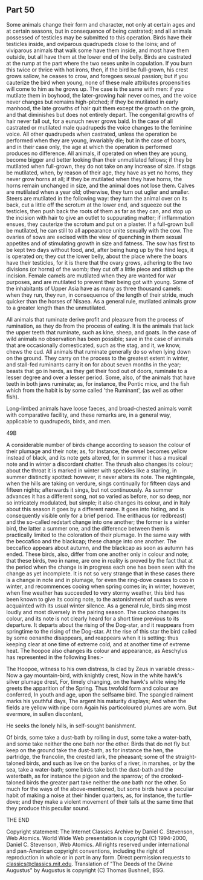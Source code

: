 ## Part 50

Some animals change their form and character, not only at certain ages and at certain seasons, but in consequence of being castrated; and all animals possessed of testicles may be submitted to this operation.
Birds have their testicles inside, and oviparous quadrupeds close to the loins; and of viviparous animals that walk some have them inside, and most have them outside, but all have them at the lower end of the belly.
Birds are castrated at the rump at the part where the two sexes unite in copulation.
If you burn this twice or thrice with hot irons, then, if the bird be full-grown, his crest grows sallow, he ceases to crow, and foregoes sexual passion; but if you cauterize the bird when young, none of these male attributes propensities will come to him as he grows up.
The case is the same with men: if you mutilate them in boyhood, the later-growing hair never comes, and the voice never changes but remains high-pitched; if they be mutilated in early manhood, the late growths of hair quit them except the growth on the groin, and that diminishes but does not entirely depart.
The congenital growths of hair never fall out, for a eunuch never grows bald.
In the case of all castrated or mutilated male quadrupeds the voice changes to the feminine voice.
All other quadrupeds when castrated, unless the operation be performed when they are young, invariably die; but in the case of boars, and in their case only, the age at which the operation is performed produces no difference.
All animals, if operated on when they are young, become bigger and better looking than their unmutilated fellows; if they be mutilated when full-grown, they do not take on any increase of size.
If stags be mutilated, when, by reason of their age, they have as yet no horns, they never grow horns at all; if they be mutilated when they have horns, the horns remain unchanged in size, and the animal does not lose them.
Calves are mutilated when a year old; otherwise, they turn out uglier and smaller.
Steers are mutilated in the following way: they turn the animal over on its back, cut a little off the scrotum at the lower end, and squeeze out the testicles, then push back the roots of them as far as they can, and stop up the incision with hair to give an outlet to suppurating matter; if inflammation ensues, they cauterize the scrotum and put on a plaster.
If a full-grown bull be mutilated, he can still to all appearance unite sexually with the cow.
The ovaries of sows are excised with the view of quenching in them sexual appetites and of stimulating growth in size and fatness.
The sow has first to be kept two days without food, and, after being hung up by the hind legs, it is operated on; they cut the lower belly, about the place where the boars have their testicles, for it is there that the ovary grows, adhering to the two divisions (or horns) of the womb; they cut off a little piece and stitch up the incision.
Female camels are mutilated when they are wanted for war purposes, and are mutilated to prevent their being got with young.
Some of the inhabitants of Upper Asia have as many as three thousand camels: when they run, they run, in consequence of the length of their stride, much quicker than the horses of Nisaea.
As a general rule, mutilated animals grow to a greater length than the unmutilated.

All animals that ruminate derive profit and pleasure from the process of rumination, as they do from the process of eating.
It is the animals that lack the upper teeth that ruminate, such as kine, sheep, and goats.
In the case of wild animals no observation has been possible; save in the case of animals that are occasionally domesticated, such as the stag, and it, we know, chews the cud.
All animals that ruminate generally do so when lying down on the ground.
They carry on the process to the greatest extent in winter, and stall-fed ruminants carry it on for about seven months in the year; beasts that go in herds, as they get their food out of doors, ruminate to a lesser degree and over a lesser period.
Some, also, of the animals that have teeth in both jaws ruminate; as, for instance, the Pontic mice, and the fish which from the habit is by some called 'the Ruminant', (as well as other fish).

Long-limbed animals have loose faeces, and broad-chested animals vomit with comparative facility, and these remarks are, in a general way, applicable to quadrupeds, birds, and men.

49B

A considerable number of birds change according to season the colour of their plumage and their note; as, for instance, the owsel becomes yellow instead of black, and its note gets altered, for in summer it has a musical note and in winter a discordant chatter.
The thrush also changes its colour; about the throat it is marked in winter with speckles like a starling, in summer distinctly spotted: however, it never alters its note.
The nightingale, when the hills are taking on verdure, sings continually for fifteen days and fifteen nights; afterwards it sings, but not continuously.
As summer advances it has a different song, not so varied as before, nor so deep, nor so intricately modulated, but simple; it also changes its colour, and in Italy about this season it goes by a different name.
It goes into hiding, and is consequently visible only for a brief period.
The erithacus (or redbreast) and the so-called redstart change into one another; the former is a winter bird, the latter a summer one, and the difference between them is practically limited to the coloration of their plumage.
In the same way with the beccafico and the blackcap; these change into one another.
The beccafico appears about autumn, and the blackcap as soon as autumn has ended.
These birds, also, differ from one another only in colour and note; that these birds, two in name, are one in reality is proved by the fact that at the period when the change is in progress each one has been seen with the change as yet incomplete.
It is not so very strange that in these cases there is a change in note and in plumage, for even the ring-dove ceases to coo in winter, and recommences cooing when spring comes in; in winter, however, when fine weather has succeeded to very stormy weather, this bird has been known to give its cooing note, to the astonishment of such as were acquainted with its usual winter silence.
As a general rule, birds sing most loudly and most diversely in the pairing season.
The cuckoo changes its colour, and its note is not clearly heard for a short time previous to its departure.
It departs about the rising of the Dog-star, and it reappears from springtime to the rising of the Dog-star.
At the rise of this star the bird called by some oenanthe disappears, and reappears when it is setting: thus keeping clear at one time of extreme cold, and at another time of extreme heat.
The hoopoe also changes its colour and appearance, as Aeschylus has represented in the following lines:-

The Hoopoe, witness to his own distress, Is clad by Zeus in variable dress:- Now a gay mountain-bird, with knightly crest, Now in the white hawk's silver plumage drest, For, timely changing, on the hawk's white wing He greets the apparition of the Spring.
Thus twofold form and colour are conferred, In youth and age, upon the selfsame bird.
The spangled raiment marks his youthful days, The argent his maturity displays; And when the fields are yellow with ripe corn Again his particoloured plumes are worn.
But evermore, in sullen discontent,

He seeks the lonely hills, in self-sought banishment.

Of birds, some take a dust-bath by rolling in dust, some take a water-bath, and some take neither the one bath nor the other.
Birds that do not fly but keep on the ground take the dust-bath, as for instance the hen, the partridge, the francolin, the crested lark, the pheasant; some of the straight-taloned birds, and such as live on the banks of a river, in marshes, or by the sea, take a water-bath; some birds take both the dust-bath and the waterbath, as for instance the pigeon and the sparrow; of the crooked-taloned birds the greater part take neither the one bath nor the other.
So much for the ways of the above-mentioned, but some birds have a peculiar habit of making a noise at their hinder quarters, as, for instance, the turtle-dove; and they make a violent movement of their tails at the same time that they produce this peculiar sound.

THE END

Copyright statement: The Internet Classics Archive by Daniel C. Stevenson, Web Atomics.
World Wide Web presentation is copyright (C) 1994-2000, Daniel C. Stevenson, Web Atomics.
All rights reserved under international and pan-American copyright conventions, including the right of reproduction in whole or in part in any form.
Direct permission requests to classics@classics.mit.edu.
Translation of "The Deeds of the Divine Augustus" by Augustus is copyright (C) Thomas Bushnell, BSG.


